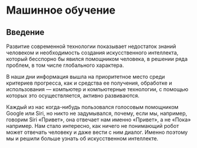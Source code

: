 # Машинное обучение
## Введение

Развитие современной технологии показывает недостаток знаний человеком и необходимость создания искусственного интеллекта, который бесспорно бы явился помощником человека, в решении ряда проблем, в том числе глобального характера. 

В наши дни информация вышла на приоритетное место среди критериев прогресса, как и средства ее получения, обработке и использования — компьютер и компьютерные технологии, с помощью которых это осуществляется, активно развиваются. 

Каждый из нас когда-нибудь пользовался голосовым помощником Google или Siri, но никто не задумывался, почему, если мы, например, говорим Siri «Привет», она отвечает нам именно «Привет», а не «Пока» например. Нам стало интересно, как ничего не понимающий робот может отвечать человеку и даже вести с ним диалог. Именно поэтому мы и решили больше узнать об искусственном интеллекте.

